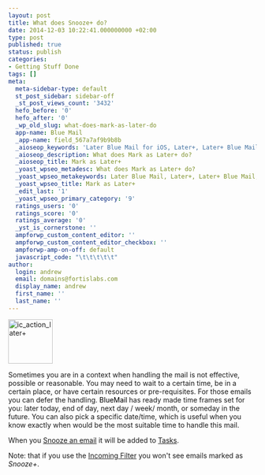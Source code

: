 ```yaml
---
layout: post
title: What does Snooze+ do?
date: 2014-12-03 10:22:41.000000000 +02:00
type: post
published: true
status: publish
categories:
- Getting Stuff Done
tags: []
meta:
  meta-sidebar-type: default
  st_post_sidebar: sidebar-off
  _st_post_views_count: '3432'
  hefo_before: '0'
  hefo_after: '0'
  _wp_old_slug: what-does-mark-as-later-do
  app-name: Blue Mail
  _app-name: field_567a7af9b9b8b
  _aioseop_keywords: 'Later Blue Mail for iOS, Later+, Later+ Blue Mail for iOS, '
  _aioseop_description: What does Mark as Later+ do?
  _aioseop_title: Mark as Later+
  _yoast_wpseo_metadesc: What does Mark as Later+ do?
  _yoast_wpseo_metakeywords: Later Blue Mail, Later+, Later+ Blue Mail,
  _yoast_wpseo_title: Mark as Later+
  _edit_last: '1'
  _yoast_wpseo_primary_category: '9'
  ratings_users: '0'
  ratings_score: '0'
  ratings_average: '0'
  _yst_is_cornerstone: ''
  ampforwp_custom_content_editor: ''
  ampforwp_custom_content_editor_checkbox: ''
  ampforwp-amp-on-off: default
  javascript_code: "\t\t\t\t\t"
author:
  login: andrew
  email: domains@fortislabs.com
  display_name: andrew
  first_name: ''
  last_name: ''
---
```

<p class="p1"><img class="alignnone wp-image-1600 aligncenter" src="{{ site.baseurl }}/assets/ic_action_later-.png" alt="ic_action_later+" width="90" height="90" /></p>
<p class="p1"><span class="s1">Sometimes you are in a context when handling the mail is not effective, possible or reasonable. You may need to wait to a certain time, be in a certain place, or have certain resources or pre-requisites. For those emails you can defer the handling. <span style="color: #000000;">BlueMail</span> has ready made time frames set for you: later today, end of day, next day / week/ month, or someday in the future. You can also pick a specific date/time, which is useful when you know exactly when would be the most suitable time to handle this mail.</span></p>
<p class="p1">When you <a title="How to Mark an Email as Later+? How to Add an Email to Tasks?" href="/mark-an-email-as-later/">Snooze an email</a> it will be added to <a title="What are Tasks?" href="/what-are-tasks-type-mail/">Tasks</a>.</p>
<p class="p1">Note: that if you use the <a title="What are the filters on the Top Bar Menu: All, Unread, Starred, Incoming, Later, Done?" href="/top-bar-left-triangle-menu/">Incoming Filter</a> you won't see emails marked as <em>Snooze+</em>.</p>
